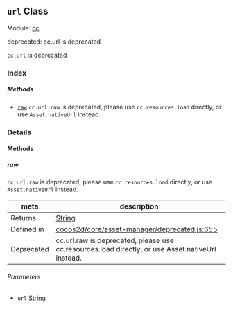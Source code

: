 ## `url` Class



Module: [cc](../modules/cc.md)

deprecated: cc.url is deprecated

`cc.url` is deprecated



### Index



##### Methods

  - [`raw`](#raw) `cc.url.raw` is deprecated, please use `cc.resources.load` directly, or use `Asset.nativeUrl` instead.



### Details




<!-- Method Block -->
#### Methods


##### raw

`cc.url.raw` is deprecated, please use `cc.resources.load` directly, or use `Asset.nativeUrl` instead.

| meta | description |
|------|-------------|
| Returns | <a href="https://developer.mozilla.org/en/JavaScript/Reference/Global_Objects/String" class="crosslink external" target="_blank">String</a> 
| Defined in | [cocos2d/core/asset-manager/deprecated.js:655](https://github.com/cocos-creator/engine/blob/76f37f407b386c997979b56dd0d3e99ac2c02cc4/cocos2d/core/asset-manager/deprecated.js#L655) |
| Deprecated | cc.url.raw is deprecated, please use cc.resources.load directly, or use Asset.nativeUrl instead. |

###### Parameters
- `url` <a href="https://developer.mozilla.org/en/JavaScript/Reference/Global_Objects/String" class="crosslink external" target="_blank">String</a> 



